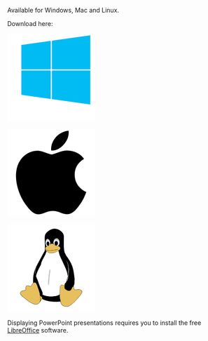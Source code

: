 Available for Windows, Mac and Linux.

Download here:

[![alt text](windows-icon-png-8.png "Download for Windows" )](https://github.com/iain-h/DisplayThings/releases/download/1.0.0/DisplayThings.Setup.1.0.0.exe)

[![alt text](apple.png "Download for Mac")](https://github.com/iain-h/DisplayThings/releases/download/1.0.0/DisplayThings-1.0.0.dmg)

[![alt text](linux.png "Download for Linux")](https://github.com/iain-h/DisplayThings/releases/download/1.0.0/DisplayThings-1.0.0.AppImage)

Displaying PowerPoint presentations requires you to install the free [LibreOffice](https://www.libreoffice.org/) software.
